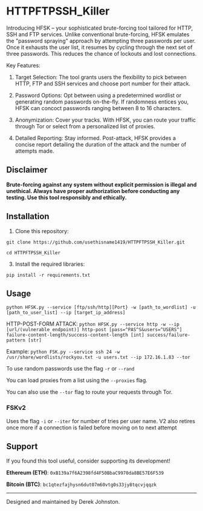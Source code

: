 # HTTPFTPSSH_Killer

Introducing HFSK – your sophisticated brute-forcing tool tailored for HTTP, SSH and FTP services. Unlike conventional brute-forcing, HFSK emulates the "password spraying" approach by attempting three passwords per user. Once it exhausts the user list, it resumes by cycling through the next set of three passwords. This reduces the chance of lockouts and lost connections. 

Key Features:

1. Target Selection: The tool grants users the flexibility to pick between HTTP, FTP and SSH services and choose port number for their attack. 

2. Password Options: Opt between using a predetermined wordlist or generating random passwords on-the-fly. If randomness entices you, HFSK can concoct passwords ranging between 8 to 16 characters.

3. Anonymization: Cover your tracks. With HFSK, you can route your traffic through Tor or select from a personalized list of proxies.

4. Detailed Reporting: Stay informed. Post-attack, HFSK provides a concise report detailing the duration of the attack and the number of attempts made.



## Disclaimer

**Brute-forcing against any system without explicit permission is illegal and unethical. Always have proper authorization before conducting any testing. Use this tool responsibly and ethically.**

## Installation

1. Clone this repository:

`git clone https://github.com/usethisname1419/HTTPFTPSSH_Killer.git`

`cd HTTPFTPSSH_Killer`


3. Install the required libraries:

`pip install -r requirements.txt`


## Usage

`python HFSK.py --service [ftp/ssh/http][Port} -w [path_to_wordlist] -u [path_to_user_list] --ip [target_ip_address]`

HTTP-POST-FORM ATTACK: 
`python HFSK.py --service http -w --ip [url/(vulnerable endpoint)] http-post [pass=^PAS^S&users=^USERS^] failure-content-length/success-content-length [int] success/failure-pattern [str]`


Example:
`python FSK.py --service ssh 24 -w /usr/share/wordlists/rockyou.txt -u users.txt --ip 172.16.1.83 --tor`

To use random passwords use the flag `-r` or `--rand`

You can load proxies from a list using the `--proxies` flag. 

You can also use the `--tor` flag to route your requests through Tor.

### FSKv2

Uses the flag `-i` or `--iter` for number of tries per user name.
V2 also retires once more if a connection is failed before moving on to next attempt


## Support

If you found this tool useful, consider supporting its development!

**Ethereum (ETH)**: `0xB139a7f6A2398fd4F50BbaC9970da8BE57E6F539`

**Bitcoin (BTC)**: `bc1qtezfajhysn6dut07m60vtg0s33jy8tqcvjqqzk`

---

Designed and maintained by Derek Johnston.


